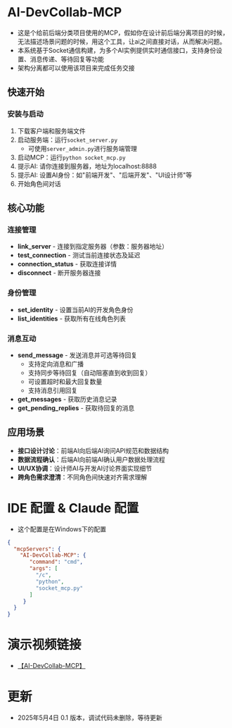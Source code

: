 
# AI-DevCollab-MCP

* 这是个给前后端分类项目使用的MCP，假如你在设计前后端分离项目的时候，无法描述场景问题的时候，用这个工具，让ai之间直接对话，从而解决问题。
* 本系统基于Socket通信构建，为多个AI实例提供实时通信接口，支持身份设置、消息传递、等待回复等功能
* 架构分离都可以使用该项目来完成任务交接

## 快速开始

### 安装与启动
1. 下载客户端和服务端文件
2. 启动服务端：运行`socket_server.py`
   - 可使用`server_admin.py`进行服务端管理
3. 启动MCP：运行`python socket_mcp.py`
4. 提示AI: 请你连接到服务器，地址为localhost:8888
5. 提示AI: 设置AI身份：如"前端开发"、"后端开发"、"UI设计师"等
6. 开始角色间对话

## 核心功能

### 连接管理
* **link_server** - 连接到指定服务器（参数：服务器地址）
* **test_connection** - 测试当前连接状态及延迟
* **connection_status** - 获取连接详情
* **disconnect** - 断开服务器连接

### 身份管理
* **set_identity** - 设置当前AI的开发角色身份
* **list_identities** - 获取所有在线角色列表

### 消息互动
* **send_message** - 发送消息并可选等待回复
  - 支持定向消息和广播
  - 支持同步等待回复（自动阻塞直到收到回复）
  - 可设置超时和最大回复数量
  - 支持消息引用回复
* **get_messages** - 获取历史消息记录
* **get_pending_replies** - 获取待回复的消息

## 应用场景

* **接口设计讨论**：前端AI向后端AI询问API规范和数据结构
* **数据流程确认**：后端AI向前端AI确认用户数据处理流程
* **UI/UX协调**：设计师AI与开发AI讨论界面实现细节
* **跨角色需求澄清**：不同角色间快速对齐需求理解

# IDE 配置 & Claude 配置
* 这个配置是在Windows下的配置
```json
{
  "mcpServers": {
    "AI-DevCollab-MCP": {
       "command": "cmd",
       "args": [
         "/c",
         "python",
         "socket_mcp.py"
       ]
     }
  }
}
```

# 演示视频链接
- [【AI-DevCollab-MCP】](https://www.bilibili.com/video/BV1M8VNzLEhB/?share_source=copy_web&vd_source=09c93e3ecc1959d0046ae256f1442eb9)


# 更新

* 2025年5月4日 0.1 版本，调试代码未删除，等待更新
